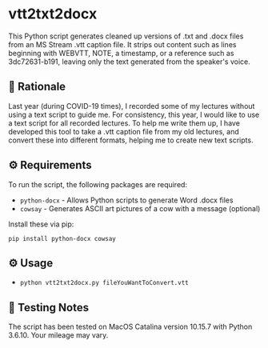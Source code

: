 # vtt2txt2docx
This Python script generates cleaned up versions of .txt and .docx files from an MS Stream .vtt caption file.  It strips out content such as lines beginning with WEBVTT, NOTE, a timestamp, or a reference such as 3dc72631-b191, leaving only the text generated from the speaker's voice.

## 🤔 Rationale
Last year (during COVID-19 times), I recorded some of my lectures without using a text script to guide me.  For consistency, this year, I would like to use a text script for all recorded lectures.  To help me write them up, I have developed this tool to take a .vtt caption file from my old lectures, and convert these into different formats, helping me to create new text scripts.

## ⚙️ Requirements
To run the script, the following packages are required:

* `python-docx` - Allows Python scripts to generate Word .docx files
* `cowsay` - Generates ASCII art pictures of a cow with a message (optional)

Install these via pip:

`pip install python-docx cowsay`

## ⚙️ Usage
* `python vtt2txt2docx.py fileYouWantToConvert.vtt`

## 🔨 Testing Notes
The script has been tested on MacOS Catalina version 10.15.7 with Python 3.6.10. Your mileage may vary.

